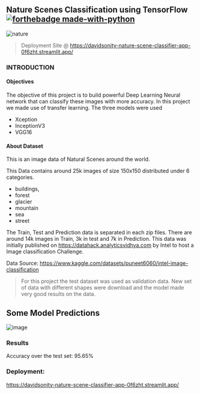 ## Nature Scenes Classification using TensorFlow[![forthebadge made-with-python](https://img.icons8.com/color/48/000000/tensorflow.png)](https://www.tensorflow.org/)

![nature](https://user-images.githubusercontent.com/96771321/214588217-b037c3e3-bbb3-4e52-9da7-3459cbdc27b4.jpg)

> Deployment Site @ https://davidsonity-nature-scene-classifier-app-0f6zht.streamlit.app/

### INTRODUCTION
#### Objectives
The objective of this project is to build powerful Deep Learning Neural network that can classify these images with more accuracy.
In this project we made use of transfer learning. The three models were used 
- Xception
- InceptionV3
- VGG16

#### About Dataset
This is an image data of Natural Scenes around the world.

This Data contains around 25k images of size 150x150 distributed under 6 categories. 
- buildings, 
- forest
- glacier
- mountain
- sea
- street

The Train, Test and Prediction data is separated in each zip files. There are around 14k images in Train, 3k in test and 7k in Prediction. This data was initially published on https://datahack.analyticsvidhya.com by Intel to host a Image classification Challenge.

Data Source: https://www.kaggle.com/datasets/puneet6060/intel-image-classification

> For this project the test dataset was used as validation data. New set of data with different shapes were download and the model made very good results on the data.


## Some Model Predictions

![image](https://user-images.githubusercontent.com/96771321/191637093-e8c0545d-0f40-41c9-9a1a-7c55d4f2141b.png)

### Results
Accuracy over the test set: 95.65%

### Deployment:
https://davidsonity-nature-scene-classifier-app-0f6zht.streamlit.app/


